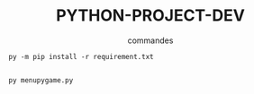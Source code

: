 <h1 align="center">PYTHON-PROJECT-DEV</h1>

<p align="center">commandes</p>

```
py -m pip install -r requirement.txt 

```
```

py menupygame.py

```
